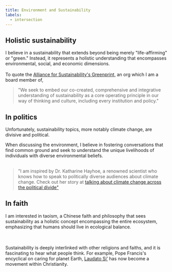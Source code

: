 ```yaml
---
title: Environment and Sustainability
labels: 
  - intersection
---
```


<h2>Holistic sustainability</h2>

  I believe in a sustainability that extends beyond being merely "life-affirming" or "green." Instead, it represents a holistic understanding that encompasses environmental, social, and economic dimensions. 
  <br><br>
  To quote the <a href="https://afors.org/">Alliance for Sustainability's Greenprint,</a> an org which I am a board member of, 

  >"We seek to embed our co-created, comprehensive and integrative understanding of sustainability as a core operating principle in our way of thinking and culture, including every institution and policy."


<h2>In politics</h2>

  Unfortunately, sustainability topics, more notably climate change, are divisive and political. 
<!-- I do not believe in the categorization of those who care about the environment versus those who do not. Instead, w -->
  When discussing the environment, I believe in fostering conversations that find common ground and seek to understand the unique livelihoods of individuals with diverse environmental beliefs.
  <br><br>

  >"I am inspired by Dr. Katharine Hayhoe, a renowned scientist who knows how to speak to politically diverse audiences about climate change. Check out her story at <a href="https://www.newyorker.com/news/on-religion/how-to-talk-about-climate-change-across-the-political-divide">talking about climate change across the political divide"</a>

<h2>In faith</h2>
<p>I am interested in taoism, a Chinese faith and philosophy that sees sustainability as a holistic concept encompassing the entire ecosystem, emphasizing that humans should live in ecological balance. 

<br><br> 
Sustainability is deeply interlinked with other religions and faiths, and it is fascinating to hear what people think. For example, Pope Francis's encyclical on caring for planet Earth, <a href="https://laudatosimovement.org/">Laudato Si’</a> has now become a movement within Christianity.</p>
